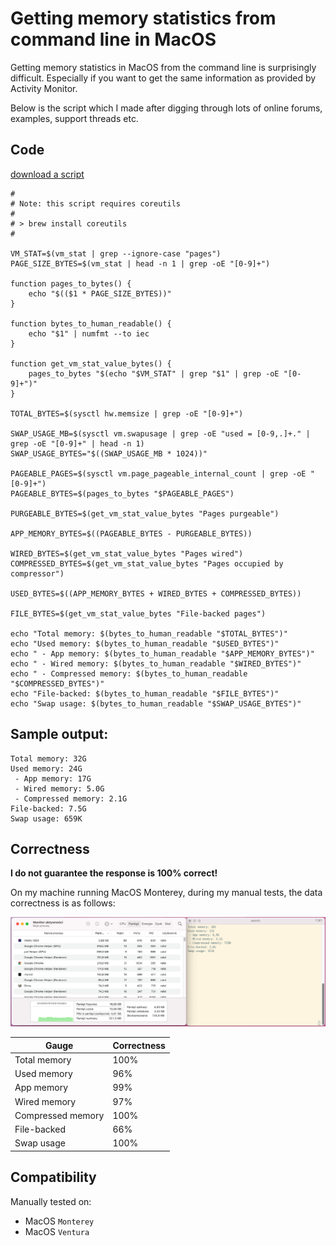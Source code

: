 # Getting memory statistics from command line in MacOS

Getting memory statistics in MacOS from the command line is surprisingly difficult. Especially if you want to get the
same information as provided by Activity Monitor.

Below is the script which I made after digging through lots of online forums, examples, support threads etc.

## Code
[download a script](resources/macos-memory-statistics.sh)

```shell
#
# Note: this script requires coreutils
#
# > brew install coreutils
#

VM_STAT=$(vm_stat | grep --ignore-case "pages")
PAGE_SIZE_BYTES=$(vm_stat | head -n 1 | grep -oE "[0-9]+")

function pages_to_bytes() {
    echo "$(($1 * PAGE_SIZE_BYTES))"
}

function bytes_to_human_readable() {
    echo "$1" | numfmt --to iec
}

function get_vm_stat_value_bytes() {
    pages_to_bytes "$(echo "$VM_STAT" | grep "$1" | grep -oE "[0-9]+")"
}

TOTAL_BYTES=$(sysctl hw.memsize | grep -oE "[0-9]+")

SWAP_USAGE_MB=$(sysctl vm.swapusage | grep -oE "used = [0-9,.]+." | grep -oE "[0-9]+" | head -n 1)
SWAP_USAGE_BYTES="$((SWAP_USAGE_MB * 1024))"

PAGEABLE_PAGES=$(sysctl vm.page_pageable_internal_count | grep -oE "[0-9]+")
PAGEABLE_BYTES=$(pages_to_bytes "$PAGEABLE_PAGES")

PURGEABLE_BYTES=$(get_vm_stat_value_bytes "Pages purgeable")

APP_MEMORY_BYTES=$((PAGEABLE_BYTES - PURGEABLE_BYTES))

WIRED_BYTES=$(get_vm_stat_value_bytes "Pages wired")
COMPRESSED_BYTES=$(get_vm_stat_value_bytes "Pages occupied by compressor")

USED_BYTES=$((APP_MEMORY_BYTES + WIRED_BYTES + COMPRESSED_BYTES))

FILE_BYTES=$(get_vm_stat_value_bytes "File-backed pages")

echo "Total memory: $(bytes_to_human_readable "$TOTAL_BYTES")"
echo "Used memory: $(bytes_to_human_readable "$USED_BYTES")"
echo " - App memory: $(bytes_to_human_readable "$APP_MEMORY_BYTES")"
echo " - Wired memory: $(bytes_to_human_readable "$WIRED_BYTES")"
echo " - Compressed memory: $(bytes_to_human_readable "$COMPRESSED_BYTES")"
echo "File-backed: $(bytes_to_human_readable "$FILE_BYTES")"
echo "Swap usage: $(bytes_to_human_readable "$SWAP_USAGE_BYTES")"

```

## Sample output:
```shell
Total memory: 32G
Used memory: 24G
 - App memory: 17G
 - Wired memory: 5.0G
 - Compressed memory: 2.1G
File-backed: 7.5G
Swap usage: 659K

```


## Correctness
**I do not guarantee the response is 100% correct!** 

On my machine running MacOS Monterey, during my manual tests, the data correctness is as follows:

[![Parity between the script and the Activity Monitor](resources/macos-memory-statistics-parity.png)](resources/macos-memory-statistics-parity.png)

| Gauge             | Correctness |
|-------------------|-------------|
| Total memory      | 100%        |
| Used memory       | 96%         |
 | App memory        | 99%         |
 | Wired memory      | 97%         |
 | Compressed memory | 100%        |
 | File-backed       | 66%         |
 | Swap usage        | 100%        |

## Compatibility
Manually tested on:
 * MacOS `Monterey`
 * MacOS `Ventura`
